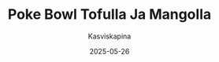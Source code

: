 ---
title: "Poke Bowl Tofulla Ja Mangolla"
image: "https://vegaanibotti.lauravuo.me/2025/05/2025-05-26_small.png"
date: 2025-05-26
receipt_url: "https://kasviskapina.fi/reseptit/poke-bowl-tofulla-ja-mangolla"
author: "Kasviskapina"
---